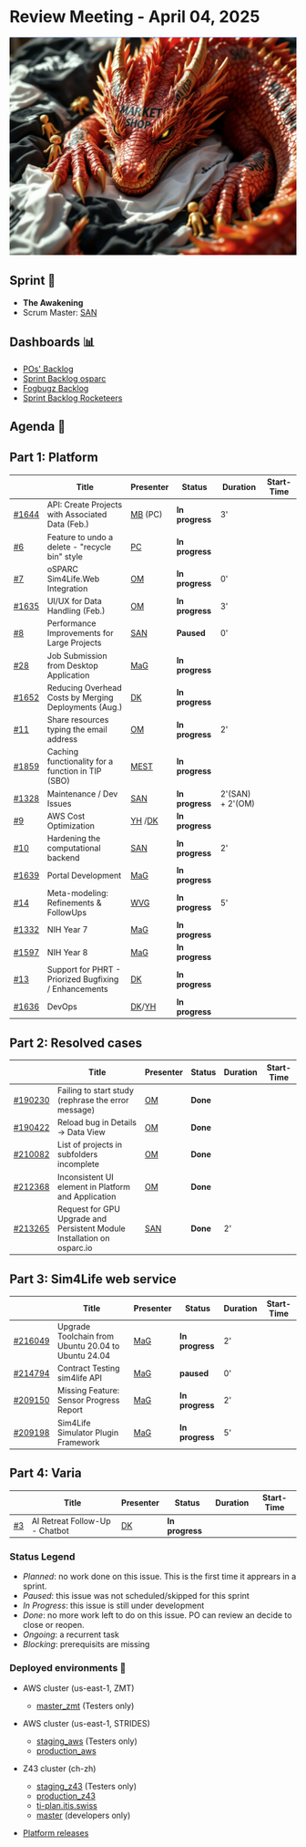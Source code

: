 # Review Meeting - April 04, 2025

![screenshot](./images/the_awakening_visual.jpg)

## Sprint 🏃

- **The Awakening**
- Scrum Master: [SAN]

## Dashboards 📊

- [POs' Backlog](https://github.com/orgs/ITISFoundation/projects/15/views/14)
- [Sprint Backlog osparc](https://github.com/orgs/ITISFoundation/projects/15/views/11)
- [Fogbugz Backlog](https://z43.manuscript.com/login?dest=%2ff%2ffilters%2f1502%2f00-Sim4Life-WEB-FB-Backlog)
- [Sprint Backlog Rocketeers](https://git.speag.com/oSparc/osparc-s4l/-/boards?milestone_title=Started)

## Agenda 📝

## Part 1: Platform

|         | Title                                                 | Presenter  | Status          | Duration | Start-Time |
| ------- | ----------------------------------------------------- | ---------- | --------------- | -------- | ---------- |
| [#1644] | API: Create Projects with Associated Data (Feb.)      | [MB] (PC)  | **In progress** | 3'       |            |
| [#6]    | Feature to undo a delete - "recycle bin" style        | [PC]       | **In progress** |          |            |
| [#7]    | oSPARC Sim4Life.Web Integration                       | [OM]       | **In progress** | 0'       |            |
| [#1635] | UI/UX for Data Handling (Feb.)                        | [OM]       | **In progress** | 3'       |            |
| [#8]    | Performance Improvements for Large Projects           | [SAN]      | **Paused**      | 0'       |            |
| [#28]   | Job Submission from Desktop Application               | [MaG]      | **In progress** |          |            |
| [#1652] | Reducing Overhead Costs by Merging Deployments (Aug.) | [DK]       | **In progress** |          |            |
| [#11]   | Share resources typing the email address              | [OM]       | **In progress** | 2'       |            |
| [#1859] | Caching functionality for a function in TIP (SBO)     | [MEST]     | **In progress** |          |            |
| [#1328] | Maintenance / Dev Issues                              | [SAN]      | **In progress** | 2'(SAN) + 2'(OM) |            |
| [#9]    | AWS Cost Optimization                                 | [YH] /[DK] | **In progress** |          |            |
| [#10]   | Hardening the computational backend                   | [SAN]      | **In progress** | 2'       |            |
| [#1639] | Portal Development                                    | [MaG]      | **In progress** |          |            |
| [#14]   | Meta-modeling: Refinements & FollowUps                | [WVG]      | **In progress** | 5'       |            |
| [#1332] | NIH Year 7                                            | [MaG]      | **In progress** |          |            |
| [#1597] | NIH Year 8                                            | [MaG]      | **In progress** |          |            |
| [#13]   | Support for PHRT - Priorized Bugfixing / Enhancements | [DK]       | **In progress** |          |            |
| [#1636] | DevOps                                                | [DK]/[YH]  | **In progress** |          |            |

## Part 2: Resolved cases

|           | Title                                                                   | Presenter | Status   | Duration | Start-Time |
| --------- | ----------------------------------------------------------------------- | --------- | -------- | -------- | ---------- |
| [#190230] | Failing to start study (rephrase the error message)                     | [OM]      | **Done** |          |            |
| [#190422] | Reload bug in Details -> Data View                                      | [OM]      | **Done** |          |            |
| [#210082] | List of projects in subfolders incomplete                               | [OM]      | **Done** |          |            |
| [#212368] | Inconsistent UI element in Platform and Application                     | [OM]      | **Done** |          |            |
| [#213265] | Request for GPU Upgrade and Persistent Module Installation on osparc.io | [SAN]     | **Done** | 2'       |            |

## Part 3: Sim4Life web service

|           | Title                                               | Presenter | Status          | Duration | Start-Time |
| --------- | --------------------------------------------------- | --------- | --------------- | -------- | ---------- |
| [#216049] | Upgrade Toolchain from Ubuntu 20.04 to Ubuntu 24.04 | [MaG]     | **In progress** |      2'  |            |
| [#214794] | Contract Testing sim4life API                       | [MaG]     | **paused**      |      0'  |
| [#209150] | Missing Feature: Sensor Progress Report             | [MaG]     | **In progress** |      2'  |            |
| [#209198] | Sim4Life Simulator Plugin Framework                 | [MaG]     | **In progress** |      5'  |            |

## Part 4: Varia

|      | Title                          | Presenter | Status          | Duration | Start-Time |
| ---- | ------------------------------ | --------- | --------------- | -------- | ---------- |
| [#3] | AI Retreat Follow-Up - Chatbot | [DK]      | **In progress** |          |            |

[#1328]: https://github.com/ITISFoundation/osparc-issues/issues/1328
[#1332]: https://github.com/ITISFoundation/osparc-issues/issues/1332
[#1597]: https://github.com/ITISFoundation/osparc-issues/issues/1597
[#1635]: https://github.com/ITISFoundation/osparc-issues/issues/1635
[#1636]: https://github.com/ITISFoundation/osparc-issues/issues/1636
[#1639]: https://github.com/ITISFoundation/osparc-issues/issues/1639
[#1644]: https://github.com/ITISFoundation/osparc-issues/issues/1644
[#1652]: https://github.com/ITISFoundation/osparc-issues/issues/1652
[#1859]: https://github.com/ITISFoundation/osparc-issues/issues/1859
[#3]: https://github.com/ITISFoundation/private-issues/issues/3
[#6]: https://github.com/ITISFoundation/private-issues/issues/6
[#7]: https://github.com/ITISFoundation/private-issues/issues/7
[#8]: https://github.com/ITISFoundation/private-issues/issues/8
[#9]: https://github.com/ITISFoundation/private-issues/issues/9
[#10]: https://github.com/ITISFoundation/private-issues/issues/10
[#11]: https://github.com/ITISFoundation/private-issues/issues/11
[#13]: https://github.com/ITISFoundation/private-issues/issues/13
[#14]: https://github.com/ITISFoundation/private-issues/issues/14
[#28]: https://github.com/ITISFoundation/private-issues/issues/28
[#209003]: https://z43.manuscript.com/f/cases/209003/VIP-Models
[#190230]: https://z43.manuscript.com/f/cases/190230/Failing-to-start-study-rephrase-the-erro-message
[#190422]: https://z43.manuscript.com/f/cases/190422/Reload-bug-in-Details-Data-View
[#210082]: https://z43.manuscript.com/f/cases/210082/List-of-projects-in-subfolders-incomplete
[#212368]: https://z43.manuscript.com/f/cases/212368/Inconsistent-UI-element-in-Platform-and-Application
[#213265]: https://z43.manuscript.com/f/cases/213265/Request-for-GPU-Upgrade-and-Persistent-Module-Installation-on-osparc
[#216049]: https://z43.manuscript.com/f/cases/216049/Upgrade-Toolchain-from-Ubuntu-20-04-to-Ubuntu-24-04
[#214794]: https://z43.manuscript.com/f/cases/214794/Contract-Testing-sim4life-API
[#209150]: https://z43.manuscript.com/f/cases/209150/Missing-Feature-Sensor-Progress-Report
[#209198]: https://z43.manuscript.com/f/cases/209198/Sim4Life-Simulator-Plugin-Framework
[ANE]: https://github.com/GitHK
[BL]: https://github.com/dyollb
[DK]: https://github.com/mrnicegyu11
[EI]: https://github.com/elisabettai
[EN]: https://github.com/esraneufeld
[GCR]: https://github.com/giancarloromeo
[IP]: https://github.com/ignapas
[JGO]: https://github.com/JavierGOrdonnez
[JQU]: https://github.com/jsaq007
[MaG]: https://github.com/mguidon
[MB]: https://github.com/bisgaard-itis
[MD]: https://github.com/matusdrobuliak66
[MEST]: https://github.com/Konohana0608
[OM]: https://github.com/odeimaiz
[PC]: https://github.com/pcrespov
[SAN]: https://github.com/sanderegg
[SB]: https://github.com/sbenkler
[SCA]: https://github.com/SCA-ZMT
[TN]: https://github.com/newton1985
[WVG]: https://github.com/wvangeit
[YH]: https://github.com/YuryHrytsuk

### Status Legend

- _Planned_: no work done on this issue. This is the first time it apprears in a sprint.
- _Paused_: this issue was not scheduled/skipped for this sprint
- _In Progress_: this issue is still under development
- _Done_: no more work left to do on this issue. PO can review an decide to close or reopen.
- _Ongoing_: a recurrent task
- _Blocking_: prerequisits are missing

### Deployed environments 🚀

- AWS cluster (us-east-1, ZMT)
  - [master_zmt](https://sim4life.io) (Testers only)
- AWS cluster (us-east-1, STRIDES)
  - [staging_aws](https://staging.osparc.io) (Testers only)
  - [production_aws](https://osparc.io)
- Z43 cluster (ch-zh)

  - [staging_z43](http://osparc-staging.speag.com) (Testers only)
  - [production_z43](http://osparc.speag.com)
  - [ti-plan.itis.swiss](http://ti-plan.itis.swiss)
  - [master](https://osparc-master.speag.com) (developers only)

- [Platform releases](https://github.com/ITISFoundation/osparc-simcore/releases)
